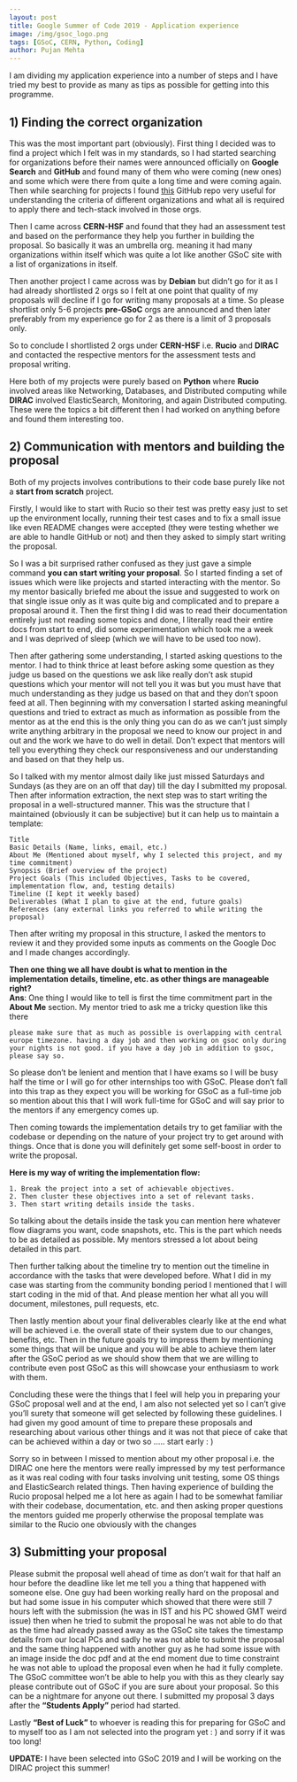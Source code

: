 ```yaml
---
layout: post
title: Google Summer of Code 2019 - Application experience
image: /img/gsoc_logo.png
tags: [GSoC, CERN, Python, Coding]
author: Pujan Mehta
---
```


I am dividing my application experience into a number of steps and I have tried my best to provide as many as tips as possible for getting into this programme.

## 1) Finding the correct organization <br>
This was the most important part (obviously). First thing I decided was to find a project which I felt was in my standards, so I had started searching for organizations before their names were announced officially on **Google Search** and **GitHub** and found many of them who were coming (new ones) and some which were there from quite a long time and were coming again. Then while searching for projects I found [this](https://github.com/chengluyu/gsoc-catalogue) GitHub repo very useful for understanding the criteria of different organizations and what all is required to apply there and tech-stack involved in those orgs.

Then I came across **CERN-HSF** and found that they had an assessment test and based on the performance they help you further in building the proposal.
So basically it was an umbrella org. meaning it had many organizations within itself which was quite a lot like another GSoC site with a list of organizations in itself.

Then another project I came across was by **Debian** but didn’t go for it as I had already shortlisted 2 orgs so I felt at one point that quality of my proposals will decline if I go for writing many proposals at a time. So please shortlist only 5-6 projects **pre-GSoC** orgs are announced and then later preferably from my experience go for 2 as there is a limit of 3 proposals only.

So to conclude I shortlisted 2 orgs under **CERN-HSF** i.e. **Rucio** and **DIRAC** and contacted the respective mentors for the assessment tests and proposal writing.

Here both of my projects were purely based on **Python** where **Rucio** involved areas like Networking, Databases, and Distributed computing while **DIRAC** involved ElasticSearch, Monitoring, and again Distributed computing. These were the topics a bit different then I had worked on anything before and found them interesting too.

## 2) Communication with mentors and building the proposal <br>
Both of my projects involves contributions to their code base purely like not a **start from scratch** project.

Firstly, I would like to start with Rucio so their test was pretty easy just to set up the environment locally, running their test cases and to fix a small issue like even README changes were accepted (they were testing whether we are able to handle GitHub or not) and then they asked to simply start writing the proposal.

So I was a bit surprised rather confused as they just gave a simple command **you can start writing your proposal**. So I started finding a set of issues which were like projects and started interacting with the mentor. So my mentor basically briefed me about the issue and suggested to work on that single issue only as it was quite big and complicated and to prepare a proposal around it. Then the first thing I did was to read their documentation entirely just not reading some topics and done, I literally read their entire docs from start to end, did some experimentation which took me a week and I was deprived of sleep (which we will have to be used too now). 

Then after gathering some understanding, I started asking questions to the mentor. I had to think thrice at least before asking some question as they judge us based on the questions we ask like really don’t ask stupid questions which your mentor will not tell you it was but you must have that much understanding as they judge us based on that and they don’t spoon feed at all. Then beginning with my conversation I started asking meaningful questions and tried to extract as much as information as possible from the mentor as at the end this is the only thing you can do as we can’t just simply write anything arbitrary in the proposal we need to know our project in and out and the work we have to do well in detail. Don’t expect that mentors will tell you everything they check our responsiveness and our understanding and based on that they help us.

So I talked with my mentor almost daily like just missed Saturdays and Sundays (as they are on an off that day) till the day I submitted my proposal.
Then after information extraction, the next step was to start writing the proposal in a well-structured manner. This was the structure that I maintained (obviously it can be subjective) but it can help us to maintain a template: 
```
Title
Basic Details (Name, links, email, etc.)
About Me (Mentioned about myself, why I selected this project, and my time commitment)
Synopsis (Brief overview of the project)
Project Goals (This included Objectives, Tasks to be covered, implementation flow, and, testing details)
Timeline (I kept it weekly based)
Deliverables (What I plan to give at the end, future goals)
References (any external links you referred to while writing the proposal)
```

Then after writing my proposal in this structure, I asked the mentors to review
it and they provided some inputs as comments on the Google Doc and I made 
changes accordingly. 

**Then one thing we all have doubt is what to mention in the implementation details, timeline, etc. as other things are manageable right?** <br>
**Ans**:
One thing I would like to tell is first the time commitment part in the
**About Me** section. My mentor tried to ask me a tricky question like this there
```
please make sure that as much as possible is overlapping with central europe timezone. having a day job and then working on gsoc only during your nights is not good. if you have a day job in addition to gsoc, please say so.
```

So please don’t be lenient and mention that I have exams so I will be busy
half the time or I will go for other internships too with GSoC. Please don’t fall
into this trap as they expect you will be working for GSoC as a full-time job so
mention about this that I will work full-time for GSoC and will say prior to the
mentors if any emergency comes up.

Then coming towards the implementation details try to get familiar with the
codebase or depending on the nature of your project try to get around 
with things. Once that is done you will definitely get some self-boost in order 
to write the proposal. 

**Here is my way of writing the implementation flow:** <br>
```
1. Break the project into a set of achievable objectives.
2. Then cluster these objectives into a set of relevant tasks.
3. Then start writing details inside the tasks.
```

So talking about the details inside the task you can mention here whatever 
flow diagrams you want, code snapshots, etc. This is the part which needs to
be as detailed as possible. My mentors stressed a lot about being detailed in
this part.

Then further talking about the timeline try to mention out the timeline in 
accordance with the tasks that were developed before. What I did in my case
was starting from the community bonding period I mentioned that I will start 
coding in the mid of that. And please mention her what all you will document,
milestones, pull requests, etc. 

Then lastly mention about your final deliverables clearly like at the end what
will be achieved i.e. the overall state of their system due to our changes, 
benefits, etc.
Then in the future goals try to impress them by mentioning some things
that will be unique and you will be able to achieve them later after the GSoC
period as we should show them that we are willing to contribute even post
GSoC as this will showcase your enthusiasm to work with them. 
    
Concluding these were the things that I feel will help you in preparing your 
GSoC proposal well and at the end, I am also not selected yet so I can’t 
give you’ll surety that someone will get selected by following these
guidelines. I had given my good amount of time to prepare these proposals
and researching about various other things and it was not that piece of cake 
that can be achieved within a day or two so ….. start early : )

Sorry so in between I missed to mention about my other proposal i.e. the 
DIRAC one here the mentors were really impressed by my test performance
as it was real coding with four tasks involving unit testing, some OS things and
ElasticSearch related things. Then having experience of building the Rucio 
proposal helped me a lot here as again I had to be somewhat familiar with
their codebase, documentation, etc. and then asking proper questions the
mentors guided me properly otherwise the proposal template was similar to
the Rucio one obviously with the changes 

## 3) Submitting your proposal <br>
Please submit the proposal well ahead of time as don’t wait for that half an hour before the deadline like let me tell you a thing that happened with someone else. One guy had been working really hard on the proposal and but had some issue in his computer which showed that there were still 7 hours left with the submission (he was in IST and his PC showed GMT weird issue) then when he tried to submit the proposal he was not able to do that as the time had already passed away as the GSoC site takes the timestamp details from our local PCs and sadly he was not able to submit the proposal and the same thing happened with another guy as he had some issue with an image inside the doc pdf and at the end moment due to time constraint he was not able to upload the proposal even when he had it fully complete. The GSoC
committee won’t be able to help you with this as they clearly say please contribute out of GSoC if you are sure about your proposal. So this can be a nightmare for anyone out there. I submitted my proposal 3 days after the **“Students Apply”** period had started.

Lastly **“Best of Luck”** to whoever is reading this for preparing for GSoC and to myself too as I am not selected into the program yet : ) and sorry if it was too long!

**UPDATE:** I have been selected into GSoC 2019 and I will be working on the DIRAC project this summer!
